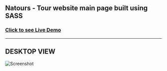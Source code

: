 ## Natours - Tour website main page built using SASS

### [Click to see Live Demo](https://natours.rajat-verma.in)

<hr>

## DESKTOP VIEW

![Screenshot](/img/website-screenshot.png)
